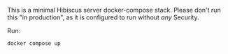 This is a minimal Hibiscus server docker-compose stack.
Please don't run this "in production", as it is configured to run without *any* Security. 

Run:
```
docker compose up
```
